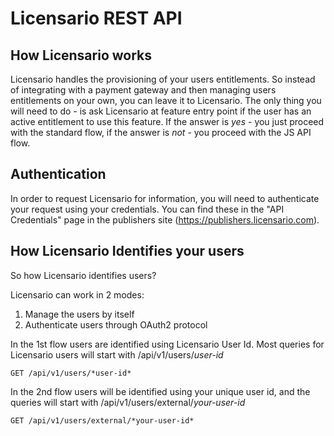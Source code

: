 Licensario REST API
===================

How Licensario works
--------------------
Licensario handles the provisioning of your users entitlements. So instead of integrating with a payment gateway
and then managing users entitlements on your own, you can leave it to Licensario.
The only thing you will need to do - is ask Licensario at feature entry point if the user has an active entitlement to
use this feature. If the answer is *yes* - you just proceed with the standard flow, if the answer is *not* - you 
proceed with the JS API flow.

Authentication
--------------
In order to request Licensario for information, you will need to authenticate your request using your credentials.
You can find these in the "API Credentials" page in the publishers site (https://publishers.licensario.com).

How Licensario Identifies your users
------------------------------------
So how Licensario identifies users?

Licensario can work in 2 modes:
  1. Manage the users by itself
  2. Authenticate users through OAuth2 protocol

In the 1st flow users are identified using Licensario User Id. Most queries for Licensario users will start with
/api/v1/users/*user-id*

    GET /api/v1/users/*user-id*

In the 2nd flow users will be identified using your unique user id, and the queries will start with
/api/v1/users/external/*your-user-id*

    GET /api/v1/users/external/*your-user-id*
    
